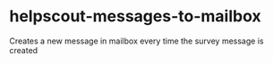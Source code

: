 # helpscout-messages-to-mailbox
Creates a new message in mailbox every time the survey message is created
